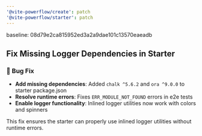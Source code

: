 ```yaml
---
'@vite-powerflow/create': patch
'@vite-powerflow/starter': patch
---
```


baseline: 08d79e2ca815952ed3a2a9dae101c13570eaeadb

## Fix Missing Logger Dependencies in Starter

### 🐛 Bug Fix

- **Add missing dependencies**: Added `chalk ^5.6.2` and `ora ^9.0.0` to starter package.json
- **Resolve runtime errors**: Fixes `ERR_MODULE_NOT_FOUND` errors in e2e tests
- **Enable logger functionality**: Inlined logger utilities now work with colors and spinners

This fix ensures the starter can properly use inlined logger utilities without runtime errors.
